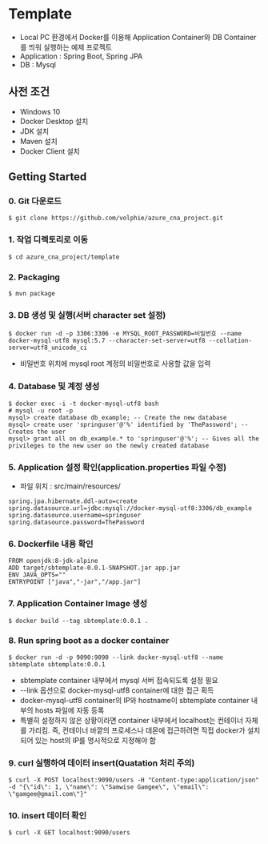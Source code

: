 # Template
* Local PC 환경에서 Docker를 이용해 Application Container와 DB Container를 띄워 실행하는 예제 프로젝트
* Application : Spring Boot, Spring JPA
* DB : Mysql

## 사전 조건
* Windows 10
* Docker Desktop 설치
* JDK 설치
* Maven 설치
* Docker Client 설치

## Getting Started
### 0. Git 다운로드
```
$ git clone https://github.com/volphie/azure_cna_project.git
```

### 1. 작업 디렉토리로 이동
```
$ cd azure_cna_project/template
```

### 2. Packaging
```
$ mvn package
```

### 3. DB 생성 및 실행(서버 character set 설정)
```
$ docker run -d -p 3306:3306 -e MYSQL_ROOT_PASSWORD=비밀번호 --name docker-mysql-utf8 mysql:5.7 --character-set-server=utf8 --collation-server=utf8_unicode_ci
```
* 비밀번호 위치에 mysql root 계정의 비밀번호로 사용할 값을 입력

### 4. Database 및 계정 생성
```
$ docker exec -i -t docker-mysql-utf8 bash
# mysql -u root -p
mysql> create database db_example; -- Create the new database
mysql> create user 'springuser'@'%' identified by 'ThePassword'; -- Creates the user
mysql> grant all on db_example.* to 'springuser'@'%'; -- Gives all the privileges to the new user on the newly created database
```


### 5. Application 설정 확인(application.properties 파일 수정)
* 파일 위치 : src/main/resources/
```
spring.jpa.hibernate.ddl-auto=create
spring.datasource.url=jdbc:mysql://docker-mysql-utf8:3306/db_example
spring.datasource.username=springuser
spring.datasource.password=ThePassword
```

### 6. Dockerfile 내용 확인
```
FROM openjdk:8-jdk-alpine
ADD target/sbtemplate-0.0.1-SNAPSHOT.jar app.jar
ENV JAVA_OPTS=""
ENTRYPOINT ["java","-jar","/app.jar"]
```

### 7. Application Container Image 생성
```
$ docker build --tag sbtemplate:0.0.1 .
```

### 8. Run spring boot as a docker container
```
$ docker run -d -p 9090:9090 --link docker-mysql-utf8 --name sbtemplate sbtemplate:0.0.1
```
* sbtemplate container 내부에서 mysql 서버 접속되도록 설정 필요
* --link 옵션으로 docker-mysql-utf8 container에 대한 접근 획득
* docker-mysql-utf8 container의 IP와 hostname이 sbtemplate container 내부의 hosts 파일에 자동 등록
* 특별히 설정하지 않은 상황이라면 container 내부에서 localhost는 컨테이너 자체를 가리킴. 즉, 컨테이너 바깥의 프로세스나 데몬에 접근하려면 직접 docker가 설치되어 있는 host의 IP를 명시적으로 지정해야 함

### 9. curl 실행하여 데이터 insert(Quatation 처리 주의)
```
$ curl -X POST localhost:9090/users -H "Content-type:application/json" -d "{\"id\": 1, \"name\": \"Samwise Gamgee\", \"email\": \"gamgee@gmail.com\"}"
```

### 10. insert 데이터 확인
```
$ curl -X GET localhost:9090/users
```


